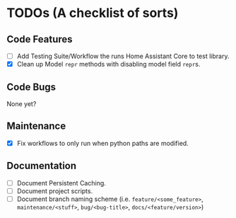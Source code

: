 # TODOs (A checklist of sorts)

## Code Features

- [ ] Add Testing Suite/Workflow the runs Home Assistant Core to test library.
- [X] Clean up Model `repr` methods with disabling model field `repr`s.

## Code Bugs

None yet?

## Maintenance

- [X] Fix workflows to only run when python paths are modified.

## Documentation

- [ ] Document Persistent Caching.
- [ ] Document project scripts.
- [ ] Document branch naming scheme (i.e. `feature/<some_feature>`, `maintenance/<stuff>`, `bug/<bug-title>`, `docs/<feature/version>`)
